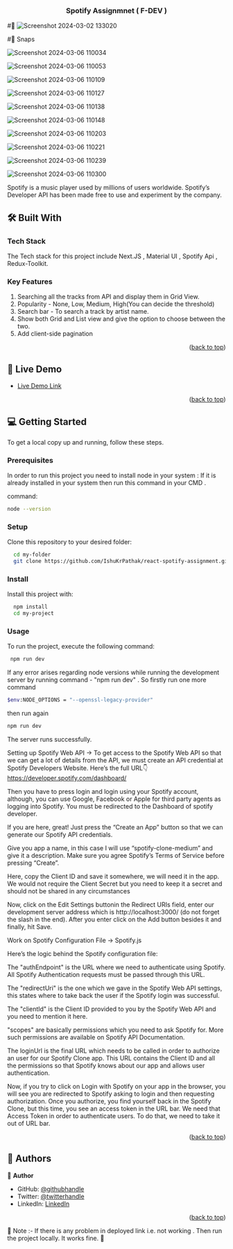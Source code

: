 <a name="readme-top"></a>
<div align="center">


  <br/>
  <h3><b> Spotify Assignmnet ( F-DEV ) </b></h3>
</div>

#📸 
![Screenshot 2024-03-02 133020](https://github.com/IshuKrPathak/react-spotify-assignment/assets/77011944/925d396f-9aeb-4977-b12d-2e9a1c86af79)

#📸 Snaps


![Screenshot 2024-03-06 110034](https://github.com/IshuKrPathak/react-spotify-assignment/assets/77011944/cc17c6a7-6b00-4de8-bcba-d165063fa38c)

![Screenshot 2024-03-06 110053](https://github.com/IshuKrPathak/react-spotify-assignment/assets/77011944/ba993726-df84-4888-a1fb-ab65cc0441a8)

![Screenshot 2024-03-06 110109](https://github.com/IshuKrPathak/react-spotify-assignment/assets/77011944/8fd8c130-585b-4a10-a846-16c8875a7027)

![Screenshot 2024-03-06 110127](https://github.com/IshuKrPathak/react-spotify-assignment/assets/77011944/d0f12d6e-f4af-44c4-9934-c1fb87d8e5bb)

![Screenshot 2024-03-06 110138](https://github.com/IshuKrPathak/react-spotify-assignment/assets/77011944/86f6f272-e450-450e-aef2-b1b6c22cd278)

![Screenshot 2024-03-06 110148](https://github.com/IshuKrPathak/react-spotify-assignment/assets/77011944/468fedde-8b7c-4b97-9469-9062b01158d1)


![Screenshot 2024-03-06 110203](https://github.com/IshuKrPathak/react-spotify-assignment/assets/77011944/2db05a62-9e4a-4d72-a68b-7d73d5b30ee1)

![Screenshot 2024-03-06 110221](https://github.com/IshuKrPathak/react-spotify-assignment/assets/77011944/a304b72f-486a-497a-8ab6-c9a430ee5cdc)

![Screenshot 2024-03-06 110239](https://github.com/IshuKrPathak/react-spotify-assignment/assets/77011944/a3b6e486-1edb-41e5-8560-f51261af78b4)

![Screenshot 2024-03-06 110300](https://github.com/IshuKrPathak/react-spotify-assignment/assets/77011944/f734f63c-eb39-450b-8a4e-05e49b8e9437)




Spotify is a music player used by millions of users worldwide. Spotify’s Developer API has been made free to use and experiment by the company.


## 🛠 Built With <a name="built-with"></a>

### Tech Stack <a name="tech-stack"></a>

The Tech stack for this project include Next.JS , Material UI , Spotify Api , Redux-Toolkit.


### Key Features <a name="key-features"></a>
1. Searching all the tracks from API and display them in Grid View.
2. Popularity - None, Low, Medium, High(You can decide the threshold)
3. Search bar - To search a track by artist name.
4. Show both Grid and List view and give the option to choose between the two.
5. Add client-side pagination

<p align="right">(<a href="#readme-top">back to top</a>)</p>

<!-- LIVE DEMO -->

## 🚀 Live Demo <a name="live-demo"></a>



- [Live Demo Link](https://react-spotify-assignment.vercel.app/)

<p align="right">(<a href="#readme-top">back to top</a>)</p>

<!-- GETTING STARTED -->

## 💻 Getting Started <a name="getting-started"></a>



To get a local copy up and running, follow these steps.

### Prerequisites

In order to run this project you need to install node in your system :
If it is already installed in your system then run this command in your CMD .

 command: 

```sh
node --version

```
### Setup

Clone this repository to your desired folder:

```sh
  cd my-folder
  git clone https://github.com/IshuKrPathak/react-spotify-assignment.git
```


### Install

Install this project with:


```sh
  npm install
  cd my-project
```

### Usage

To run the project, execute the following command:

```sh
 npm run dev
```

If any error arises regarding node versions while running the development server by running command - "npm run dev" . So firstly run one more command 
```sh
$env:NODE_OPTIONS = "--openssl-legacy-provider"
```
then run again

```sh
npm run dev
```
The server runs successfully.


Setting up Spotify Web API -> To get access to the Spotify Web API so that we can get a lot of details from the API, we must create an API credential at Spotify Developers Website.
Here’s the full URL👇
https://developer.spotify.com/dashboard/

Then you have to press login and login using your Spotify account, although, you can use Google, Facebook or Apple for third party agents as logging into Spotify. You must be redirected to the Dashboard of spotify developer.

If you are here, great! Just press the “Create an App” button so that we can generate our Spotify API credentials.

Give you app a name, in this case I will use “spotify-clone-medium” and give it a description. Make sure you agree Spotify’s Terms of Service before pressing “Create”.

Here, copy the Client ID and save it somewhere, we will need it in the app. We would not require the Client Secret but you need to keep it a secret and should not be shared in any circumstances

Now, click on the Edit Settings buttonin the Redirect URIs field, enter our development server address which is http://localhost:3000/ (do not forget the slash in the end). After you enter click on the Add button besides it and finally, hit Save.

Work on Spotify Configuration File -> Spotify.js

Here’s the logic behind the Spotify configuration file:

The "authEndpoint" is the URL where we need to authenticate using Spotify. All Spotify Authentication requests must be passed through this URL.

The "redirectUri" is the one which we gave in the Spotify Web API settings, this states where to take back the user if the Spotify login was successful.

The "clientId" is the Client ID provided to you by the Spotify Web API and you need to mention it here.

"scopes" are basically permissions which you need to ask Spotify for. More such permissions are available on Spotify API Documentation.

The loginUrl is the final URL which needs to be called in order to authorize an user for our Spotify Clone app. This URL contains the Client ID and all the permissions so that Spotify knows about our app and allows user authentication.

Now, if you try to click on Login with Spotify on your app in the browser, you will see you are redirected to Spotify asking to login and then requesting authorization. Once you authorize, you find yourself back in the Spotify Clone, but this time, you see an access token in the URL bar. We need that Access Token in order to authenticate users. To do that, we need to take it out of URL bar.

<p align="right">(<a href="#readme-top">back to top</a>)</p>

<!-- AUTHORS -->

## 👥 Authors <a name="authors"></a>


👤 **Author**

- GitHub: [@githubhandle](https://github.com/Ishukumarpathak)
- Twitter: [@twitterhandle](https://twitter.com/ishu__pathak)
- LinkedIn: [LinkedIn](https://www.linkedin.com/in/ishu-pathak/)


<p align="right">(<a href="#readme-top">back to top</a>)</p>



🔴 Note :- If there is any problem in deployed link i.e. not working . Then run the project locally. It works fine. 🔴









